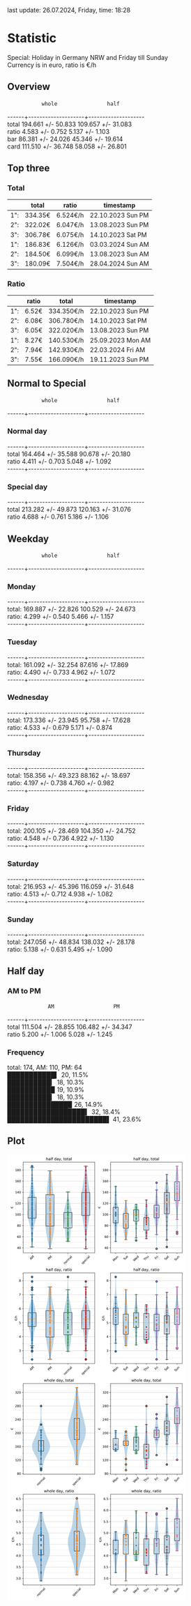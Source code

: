 last update: 26.07.2024, Friday, time: 18:28
# Statistic  
Special: Holiday in Germany NRW and Friday till Sunday  
Currency is in euro, ratio is €/h  
## Overview  
               whole                half  
------+--------------------+--------------------  
total   194.661 +/- 50.833   109.657 +/- 31.083  
ratio     4.583 +/-  0.752     5.137 +/-  1.103  
bar      86.381 +/- 24.026    45.346 +/- 19.614  
card    111.510 +/- 36.748    58.058 +/- 26.801  
  
  
## Top three  
### Total  
&nbsp;|total|ratio|timestamp
---|---|---|---
1":|334.35€|6.524€/h|22.10.2023 Sun PM
2":|322.02€|6.047€/h|13.08.2023 Sun PM
3":|306.78€|6.075€/h|14.10.2023 Sat PM
1":|186.83€|6.126€/h|03.03.2024 Sun AM
2":|184.50€|6.099€/h|13.08.2023 Sun AM
3":|180.09€|7.504€/h|28.04.2024 Sun AM
  
### Ratio  
&nbsp;|ratio|total|timestamp
---|---|---|---
1":|  6.52€|334.350€/h|22.10.2023 Sun PM
2":|  6.08€|306.780€/h|14.10.2023 Sat PM
3":|  6.05€|322.020€/h|13.08.2023 Sun PM
1":|  8.27€|140.530€/h|25.09.2023 Mon AM
2":|  7.94€|142.930€/h|22.03.2024 Fri AM
3":|  7.55€|166.090€/h|19.11.2023 Sun PM
  
  
## Normal to Special  
               whole                half  
------+--------------------+--------------------  
### Normal day  
------+--------------------+--------------------  
total   164.464 +/- 35.588    90.678 +/- 20.180  
ratio     4.411 +/-  0.703     5.048 +/-  1.092  
------+--------------------+--------------------  
### Special day  
------+--------------------+--------------------  
total   213.282 +/- 49.873   120.163 +/- 31.076  
ratio     4.688 +/-  0.761     5.186 +/-  1.106  
  
  
## Weekday  
               whole                half  
------+--------------------+--------------------  
### Monday  
------+--------------------+--------------------  
total:  169.887 +/- 22.826   100.529 +/- 24.673  
ratio:    4.299 +/-  0.540     5.466 +/-  1.157  
------+--------------------+--------------------  
### Tuesday  
------+--------------------+--------------------  
total:  161.092 +/- 32.254    87.616 +/- 17.869  
ratio:    4.490 +/-  0.733     4.962 +/-  1.072  
------+--------------------+--------------------  
### Wednesday  
------+--------------------+--------------------  
total:  173.336 +/- 23.945    95.758 +/- 17.628  
ratio:    4.533 +/-  0.679     5.171 +/-  0.874  
------+--------------------+--------------------  
### Thursday  
------+--------------------+--------------------  
total:  158.356 +/- 49.323    88.162 +/- 18.697  
ratio:    4.197 +/-  0.738     4.760 +/-  0.982  
------+--------------------+--------------------  
### Friday  
------+--------------------+--------------------  
total:  200.105 +/- 28.469   104.350 +/- 24.752  
ratio:    4.548 +/-  0.736     4.922 +/-  1.130  
------+--------------------+--------------------  
### Saturday  
------+--------------------+--------------------  
total:  216.953 +/- 45.396   116.059 +/- 31.648  
ratio:    4.513 +/-  0.712     4.938 +/-  1.082  
------+--------------------+--------------------  
### Sunday  
------+--------------------+--------------------  
total:  247.056 +/- 48.834   138.032 +/- 28.178  
ratio:    5.138 +/-  0.631     5.495 +/-  1.090  
  
  
## Half day  
### AM to PM  
                 AM                   PM  
------+--------------------+--------------------  
total   111.504 +/- 28.855   106.482 +/- 34.347  
ratio     5.200 +/-  1.006     5.028 +/-  1.245  
  
### Frequency  
total: 174, AM: 110, PM: 64  
███████████▍ 20, 11.5%  
██████████▎ 18, 10.3%  
██████████▉ 19, 10.9%  
██████████▎ 18, 10.3%  
██████████████▉ 26, 14.9%  
██████████████████▍ 32, 18.4%  
███████████████████████▌ 41, 23.6%  
  
  
## Plot  
![Image](harvest.png)